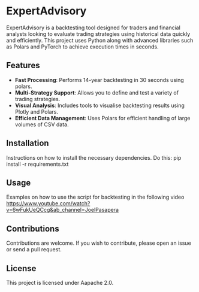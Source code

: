# ExpertAdvisory
ExpertAdvisory is a backtesting tool designed for traders and financial analysts looking to evaluate trading strategies using historical data quickly and efficiently. This project uses Python along with advanced libraries such as Polars and PyTorch to achieve execution times in seconds.
## Features
- **Fast Processing**: Performs 14-year backtesting in 30 seconds using polars.
- **Multi-Strategy Support**: Allows you to define and test a variety of trading strategies.
- **Visual Analysis**: Includes tools to visualise backtesting results using Plotly and Polars.
- **Efficient Data Management**: Uses Polars for efficient handling of large volumes of CSV data.
## Installation
Instructions on how to install the necessary dependencies. Do this: pip install -r requirements.txt
## Usage
Examples on how to use the script for backtesting in the following video https://www.youtube.com/watch?v=6wFukUeQCcg&ab_channel=JoelPasapera 
## Contributions
Contributions are welcome. If you wish to contribute, please open an issue or send a pull request.
## License
This project is licensed under Aapache 2.0.
